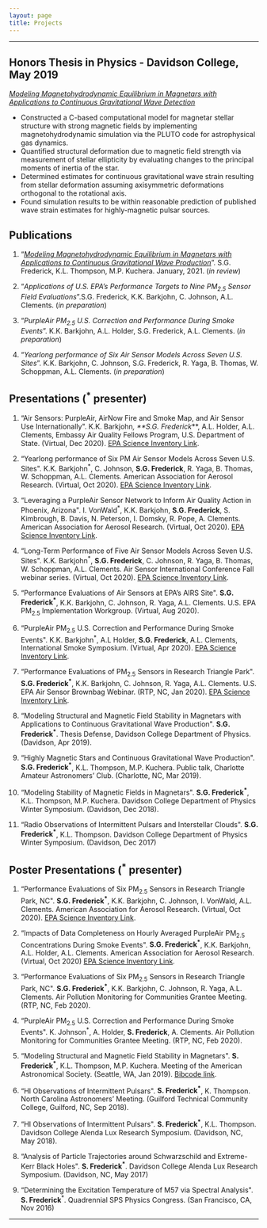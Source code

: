 ```yaml
---
layout: page
title: Projects
---
```


-----
## Honors Thesis in Physics - Davidson College, May 2019
[_Modeling Magnetohydrodynamic Equilibrium in Magnetars with Applications to Continuous Gravitational Wave Detection_](https://samfrederick.github.io/media/docs/frederick-thesis.pdf)
- Constructed a C-based computational model for magnetar stellar structure with strong magnetic fields by implementing magnetohydrodynamic simulation via the PLUTO code for astrophysical gas dynamics.
- Quantified structural deformation due to magnetic field strength via measurement of stellar ellipticity by evaluating changes to the principal moments of inertia of the star.
- Determined estimates for continuous gravitational wave strain resulting from stellar deformation assuming axisymmetric deformations orthogonal to the rotational axis.
- Found simulation results to be within reasonable prediction of published wave strain estimates for highly-magnetic pulsar sources.

## Publications
1. “[_Modeling  Magnetohydrodynamic  Equilibrium  in  Magnetars  with  Applications  to  Continuous  Gravitational Wave Production_](https://arxiv.org/abs/2002.02619)”. S.G. Frederick, K.L. Thompson, M.P. Kuchera. January, 2021. (_in review_)

2. “_Applications of U.S. EPA’s Performance Targets to Nine PM<sub>2.5</sub> Sensor Field Evaluations_”.S.G. Frederick, K.K. Barkjohn, C. Johnson, A.L. Clements. (_in preparation_)

3. “_PurpleAir PM<sub>2.5</sub> U.S. Correction and Performance During Smoke Events_”. K.K. Barkjohn, A.L. Holder, S.G. Frederick, A.L. Clements. (_in preparation_)

4. “_Yearlong performance of Six Air Sensor Models Across Seven U.S. Sites_”. K.K. Barkjohn, C. Johnson, S.G. Frederick, R. Yaga, B. Thomas, W. Schoppman, A.L. Clements. (_in preparation_)

## Presentations (<sup>*</sup> presenter)
1.  “Air Sensors: PurpleAir, AirNow Fire and Smoke Map, and Air Sensor
    Use Internationally". K.K. Barkjohn<sup>*</sup>, **S.G.
    Frederick<sup>*</sup>**, A.L. Holder, A.L. Clements, Embassy Air
    Quality Fellows Program, U.S. Department of State. (Virtual, Dec
    2020). [EPA Science Inventory Link][].

2.  “Yearlong performance of Six PM Air Sensor Models Across Seven U.S.
    Sites". K.K. Barkjohn<sup>*</sup>, C. Johnson, **S.G.
    Frederick**, R. Yaga, B. Thomas, W. Schoppman, A.L. Clements.
    American Association for Aerosol Research. (Virtual, Oct 2020). [EPA
    Science Inventory Link][1].

3.  “Leveraging a PurpleAir Sensor Network to Inform Air Quality Action
    in Phoenix, Arizona". I. VonWald<sup>*</sup>, K.K. Barkjohn, **S.G.
    Frederick**, S. Kimbrough, B. Davis, N. Peterson, I. Domsky, R.
    Pope, A. Clements. American Association for Aerosol Research.
    (Virtual, Oct 2020). [EPA Science Inventory Link][2].

4.  “Long-Term Performance of Five Air Sensor Models Across Seven U.S.
    Sites". K.K. Barkjohn<sup>*</sup>, **S.G. Frederick**, C.
    Johnson, R. Yaga, B. Thomas, W. Schoppman, A.L. Clements. Air Sensor
    International Conference Fall webinar series. (Virtual, Oct 2020).
    [EPA Science Inventory Link][3].

5.  “Performance Evaluations of Air Sensors at EPA’s AIRS Site". **S.G.
    Frederick<sup>*</sup>**, K.K. Barkjohn, C. Johnson, R. Yaga, A.L.
    Clements. U.S. EPA PM<sub>2.5</sub> Implementation Workgroup.
    (Virtual, Aug 2020).  

6.  “PurpleAir PM<sub>2.5</sub> U.S. Correction and Performance During
    Smoke Events". K.K. Barkjohn<sup>*</sup>, A.L Holder, **S.G.
    Frederick**, A.L. Clements, International Smoke Symposium. (Virtual,
    Apr 2020). [EPA Science Inventory Link][4].  

7.  “Performance Evaluations of PM<sub>2.5</sub> Sensors in Research
    Triangle Park". **S.G. Frederick<sup>*</sup>**, K.K. Barkjohn, C.
    Johnson, R. Yaga, A.L. Clements. U.S. EPA Air Sensor Brownbag
    Webinar. (RTP, NC, Jan 2020). [EPA Science Inventory Link][5].  

8.  “Modeling Structural and Magnetic Field Stability in Magnetars with
    Applications to Continuous Gravitational Wave Production". **S.G.
    Frederick<sup>*</sup>**. Thesis Defense, Davidson College Department
    of Physics. (Davidson, Apr 2019).

9.  “Highly Magnetic Stars and Continuous Gravitational Wave
    Production". **S.G. Frederick<sup>*</sup>**, K.L. Thompson, M.P.
    Kuchera. Public talk, Charlotte Amateur Astronomers’ Club.
    (Charlotte, NC, Mar 2019).  

10. “Modeling Stability of Magnetic Fields in Magnetars". **S.G.
    Frederick<sup>*</sup>**, K.L. Thompson, M.P. Kuchera. Davidson
    College Department of Physics Winter Symposium. (Davidson, Dec
    2018).  

11. “Radio Observations of Intermittent Pulsars and Interstellar
    Clouds". **S.G. Frederick<sup>*</sup>**, K.L. Thompson. Davidson
    College Department of Physics Winter Symposium. (Davidson, Dec
    2017)

[EPA Science Inventory Link]: https://cfpub.epa.gov/si/si_public_record_Report.cfm?dirEntryId=350379&Lab=CEMM
[1]: https://cfpub.epa.gov/si/si_public_record_report.cfm?dirEntryId=349964&Lab=CEMM
[2]: https://cfpub.epa.gov/si/si_public_record_report.cfm?Lab=CEMM&dirEntryId=349966
[3]: https://cfpub.epa.gov/si/si_public_record_report.cfm?dirEntryId=349961&Lab=CEMM
[4]: https://cfpub.epa.gov/si/si_public_record_report.cfm?dirEntryId=349513&Lab=CEMM
[5]: https://cfpub.epa.gov/si/si_public_record_report.cfm?dirEntryId=348487&Lab=CEMM

## Poster Presentations (<sup>*</sup> presenter)
1.  “Performance Evaluations of Six PM<sub>2.5</sub> Sensors in Research
    Triangle Park, NC". **S.G. Frederick<sup>*</sup>**, K.K.
    Barkjohn, C. Johnson, I. VonWald, A.L. Clements. American
    Association for Aerosol Research. (Virtual, Oct 2020). [EPA Science
    Inventory Link][].  

2.  “Impacts of Data Completeness on Hourly Averaged PurpleAir
    PM<sub>2.5</sub> Concentrations During Smoke Events". **S.G.
    Frederick<sup>*</sup>**, K.K. Barkjohn, A.L. Holder, A.L. Clements.
    American Association for Aerosol Research. (Virtual, Oct 2020) [EPA
    Science Inventory Link][1].  

3.  “Performance Evaluations of Six PM<sub>2.5</sub> Sensors in Research
    Triangle Park, NC". **S.G. Frederick<sup>*</sup>**, K.K.
    Barkjohn, C. Johnson, R. Yaga, A.L. Clements. Air Pollution
    Monitoring for Communities Grantee Meeting. (RTP, NC, Feb 2020).  

4.  “PurpleAir PM<sub>2.5</sub> U.S. Correction and Performance During
    Smoke Events". K. Johnson<sup>*</sup>, A. Holder, **S.
    Frederick**, A. Clements. Air Pollution Monitoring for Communities
    Grantee Meeting. (RTP, NC, Feb 2020).  

5.  “Modeling Structural and Magnetic Field Stability in Magnetars".
    **S. Frederick<sup>*</sup>**, K.L. Thompson, M.P. Kuchera. Meeting
    of the American Astronomical Society. (Seattle, WA, Jan 2019).
    [Bibcode link][].  

6.  “HI Observations of Intermittent Pulsars". **S.
    Frederick<sup>*</sup>**, K. Thompson. North Carolina Astronomers’
    Meeting. (Guilford Technical Community College, Guilford, NC, Sep
    2018).  

7.  “HI Observations of Intermittent Pulsars". **S.
    Frederick<sup>*</sup>**, K.L. Thompson. Davidson College Alenda Lux
    Research Symposium. (Davidson, NC, May 2018).  

8.  “Analysis of Particle Trajectories around Schwarzschild and
    Extreme-Kerr Black Holes". **S. Frederick<sup>*</sup>**. Davidson
    College Alenda Lux Research Symposium. (Davidson, NC, May 2017)  

9.  “Determining the Excitation Temperature of M57 via Spectral
    Analysis". **S. Frederick**<sup>*</sup>. Quadrennial SPS Physics
    Congress. (San Francisco, CA, Nov 2016)  

<hr/>

[EPA Science Inventory Link]: https://cfpub.epa.gov/si/si_public_record_Report.cfm?dirEntryId=349512&Lab=CEMM
[1]: https://cfpub.epa.gov/si/si_public_record_Report.cfm?Lab=CEMM&dirEntryId=350073
[Bibcode link]: https://ui.adsabs.harvard.edu/abs/2019AAS...23315311F/abstract
